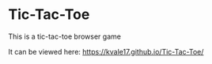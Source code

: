 # Tic-Tac-Toe

This is a tic-tac-toe browser game

It can be viewed here: https://kvale17.github.io/Tic-Tac-Toe/


